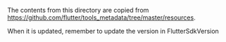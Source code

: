 The contents from this directory are copied from
https://github.com/flutter/tools_metadata/tree/master/resources.

When it is updated, remember to update the version in FlutterSdkVersion